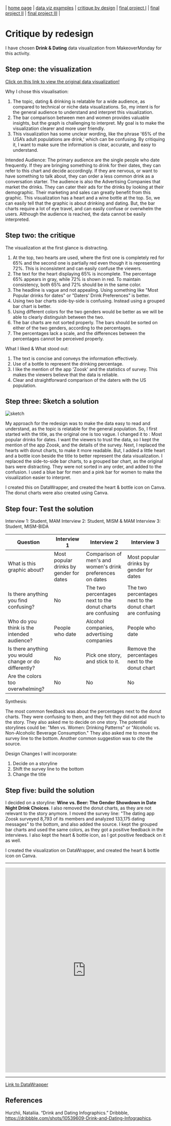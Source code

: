 | [home page](https://nandini-mahurkar.github.io/nandini-dataviz-portfolio/) | [data viz examples](dataviz-examples) | [critique by design](critique-by-design) | [final project I](final-project-part-one) | [final project II](final-project-part-two) | [final project III](final-project-part-three) |

# Critique by redesign

I have chosen **Drink & Dating** data visualization from MakeoverMonday for this activity. 

## Step one: the visualization

[Click on this link to view the original data visualization!](https://dribbble.com/shots/10539609-Drink-and-Dating-Infographics)

Why I chose this visualisation:
1. The topic, dating & drinking is relatable for a wide audience, as compared to technical or niche data visualizations. So, my intent is for the general audience to understand and interpret this visualization.
2. The bar comparison between men and women provides valuable insights, but the graph is challenging to interpret. My goal is to make the visualization clearer and more user friendly.
3. This visualization has some unclear wording, like the phrase '65% of the USA’s adult populations are drink,' which can be confusing. By critiquing it, I want to make sure the information is clear, accurate, and easy to understand.

Intended Audience:
The primary audience are the single people who date frequently. If they are bringing something to drink for their dates, they can refer to this chart and decide accordingly. If they are nervous, or want to have something to talk about, they can order a less common drink as a conversation starter. The audience is also the Advertising Companies that market the drinks. They can cater their ads for the drinks by looking at their demographic. Their marketing and sales can greatly benefit from this graphic. This visualization has a heart and a wine bottle at the top. So, we can easily tell that the graphic is about drinking and dating. But, the bar charts require a lot of eye travel, and can easily confuse or overwhelm the users. Although the audience is reached, the data cannot be easily interpreted.

## Step two: the critique

The visualization at the first glance is distracting. 
1. At the top, two hearts are used, where the first one is completely red for 65% and the second one is partially red even though it is representing 72%. This is inconsistent and can easily confuse the viewers. 
2. The text for the heart displaying 65% is incomplete. The percentage 65% appears in gray, while 72% is shown in red. To maintain consistency, both 65% and 72% should be in the same color.
3. The headline is vague and not appealing. Using something like "Most Popular drinks for dates" or "Daters' Drink Preferences" is better.
4. Using two bar charts side-by-side is confusing. Instead using a grouped bar chart is better. 
5. Using different colors for the two genders would be better as we will be able to clearly distinguish between the two.
6. The bar charts are not sorted properly. The bars should be sorted on either of the two genders, according to the percentages.
7. The percentages lack a scale, and the differences between the percentages cannot be perceived properly. 

What I liked & What stood out:

1. The text is concise and conveys the information effectively.
2. Use of a bottle to represent the drinking percentage.
3. I like the mention of the app 'Zoosk' and the statistics of survey. This makes the viewers believe that the data is reliable. 
4. Clear and straightforward comparison of the daters with the US population.


## Step three: Sketch a solution

![sketch](critique_sketch.png)

My approach for the redesign was to make the data easy to read and understand, as the topic is relatable for the general population. So, I first started with the title, as the original one is too vague. I changed it to : Most popular drinks for dates. I want the viewers to trust the data, so I kept the mention of the app Zoosk, and the details of the survey. Next, I replaced the hearts with donut charts, to make it more readable. But, I added a little heart and a bottle icon beside the title to better represent the data visualization. I replaced the side-to-side bar charts, to a grouped bar chart, as the original bars were distracting. They were not sorted in any order, and added to the confusion. I used a blue bar for men and a pink bar for women to make the visualization easier to interpret.

I created this on DataWrapper, and created the heart & bottle icon on Canva. The donut charts were also created using Canva. 


## Step four: Test the solution

Interview 1: Student, MAM
Interview 2: Student, MISM & MAM
Interview 3: Student, MISM-BIDA


| Question | Interview 1 | Interview 2 | Interview 3 |
|----------|-------------|-------------|-------------|
| What is this graphic about? | Most popular drinks by gender for dates | Comparison of men's and women's drink preferences on dates| Most popular drinks by gender for dates |  
| Is there anything you find confusing? | No            | The two percentages next to the donut charts are confusing            | The two percentages next to the donut chart are confusing |
| Who do you think is the intended audience? |  People who date           | Alcohol companies, advertising companies            | People who date   |
| Is there anything you would change or do differently? |  No           | Pick one story, and stick to it.            | Remove the percentages next to the donut chart   |
| Are the colors too overwhelming? |  No           | No            | No   |


Synthesis: 

The most common feedback was about the percentages next to the donut charts. They were confusing to them, and they felt they did not add much to the story. They also asked me to decide on one story. The potential storylines could be: "Men vs. Women: Drinking Patterns" or "Alcoholic vs. Non-Alcoholic Beverage Consumption." They also asked me to move the survey line to the bottom. Another common suggestion was to cite the source.

Design Changes I will incorporate:
1. Decide on a storyline
2. Shift the survey line to the bottom
3. Change the title


## Step five: build the solution

I decided on a storyline: **Wine vs. Beer: The Gender Showdown in Date Night Drink Choices**. I also removed the donut charts, as they are not relevant to the story anymore. I moved the survey line: "The dating app Zoosk surveyed 8,793 of its members and analyzed 133,175 dating messages" to the bottom, and also added the source. I kept the grouped bar charts and used the same colors, as they got a positive feedback in the interviews. I also kept the heart & bottle icon, as I got positive feedback on it as well. 

I created the visualization on DataWrapper, and created the heart & bottle icon on Canva. 
<hr>
<iframe title="Wine vs. Beer:
The Gender Showdown in Date Night Drink Choices" aria-label="Grouped Bars" id="datawrapper-chart-rcW4u" src="https://datawrapper.dwcdn.net/rcW4u/5/" scrolling="no" frameborder="0" style="width: 0; min-width: 100% !important; border: none;" height="644" data-external="1"></iframe><script type="text/javascript">!function(){"use strict";window.addEventListener("message",(function(a){if(void 0!==a.data["datawrapper-height"]){var e=document.querySelectorAll("iframe");for(var t in a.data["datawrapper-height"])for(var r=0;r<e.length;r++)if(e[r].contentWindow===a.source){var i=a.data["datawrapper-height"][t]+"px";e[r].style.height=i}}}))}();
</script>
<hr>

[Link to DataWrapper](https://datawrapper.dwcdn.net/rcW4u/5/)


## References
Hurzhii, Nataliia. “Drink and Dating Infographics.” Dribbble, https://dribbble.com/shots/10539609-Drink-and-Dating-Infographics.





